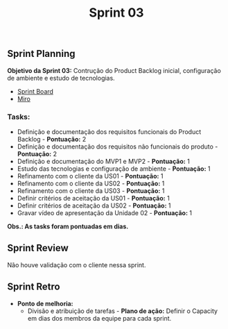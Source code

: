 <h1 align="center"><b>Sprint 03</b></h1>

<br>

## Sprint Planning

**Objetivo da Sprint 03:** Contrução do Product Backlog inicial, configuração de ambiente e estudo de tecnologias.

- [Sprint Board](https://trello.com/b/hObguyFv/sprint-board)
- [Miro](https://miro.com/app/board/uXjVPFFIyc4=/)

### Tasks:
  - Definição e documentação dos requisitos funcionais do Product Backlog - **Pontuação:** 2
  - Definição e documentação dos requisitos não funcionais do produto - **Pontuação:** 2
  - Definição e documentação do MVP1 e MVP2 - **Pontuação:** 1
  - Estudo das tecnologias e configuração de ambiente - **Pontuação:** 1
  - Refinamento com o cliente da US01 - **Pontuação:** 1
  - Refinamento com o cliente da US02 - **Pontuação:** 1
  - Refinamento com o cliente da US03 - **Pontuação:** 1
  - Definir critérios de aceitação da US01 - **Pontuação:** 1
  - Definir critérios de aceitação da US02 - **Pontuação:** 1
  - Gravar vídeo de apresentação da Unidade 02 - **Pontuação:** 1

**Obs.: As tasks foram pontuadas em dias.**

## Sprint Review 
Não houve validação com o cliente nessa sprint.

## Sprint Retro
- **Ponto de melhoria:** 
  - Divisão e atribuição de tarefas - 
   **Plano de ação:** Definir o Capacity em dias dos membros da equipe para cada sprint.
